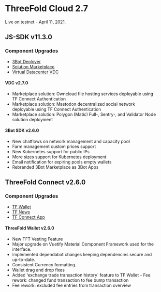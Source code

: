 

 # ThreeFold Cloud 2.7
 
Live on testnet - April 11, 2021.

## JS-SDK v11.3.0

### Component Upgrades
- [3Bot Deployer](https://github.com/threefoldtech/js-sdk/tree/development/jumpscale/packages/threebot_deployer)
- [Solution Marketplace](https://github.com/threefoldtech/js-sdk/tree/development/jumpscale/packages/marketplace)
- [Virtual Datacenter VDC](https://github.com/threefoldtech/js-sdk/tree/development/jumpscale/packages/vdc)

#### VDC v2.7.0 
- Marketplace solution: Owncloud file hosting services deployable using TF Connect Authentication
- Marketplace solution: Mastodon decentralized social network deployable using TF Connect Authentication
- Marketplace solution: Polygon (Matic) Full-, Sentry-, and Validator Node solution deployment

#### 3Bot SDK v2.6.0
- New chatflows on network management and capacity pool
- Farm management custom prices support
- New Kubernetes support for public IPs
- More sizes support for Kubernetes deployment
- Email notification for expiring pools empty wallets
- Rebranded 3Bot Marketplace as 3Bot Apps

## ThreeFold Connect v2.6.0 

### Component Upgrades
- [TF Wallet](https://github.com/threefoldtech/threefold_wallet)
- [TF News](https://github.com/threefoldtech/threefold_connect_news)
- [TF Connect App](https://github.com/threefoldtech/threefold_connect)

#### ThreeFold Wallet v2.6.0
- New TFT Vesting Feature
- Major upgrade on Vuetify Material Component Framework used for the interface.
- Implemented dependabot changes keeping dependencies secure and up-to-date. 
- Consistent Currency formatting.
- Wallet drag and drop fixes
- Added 'exchange trade transaction history' feature to TF Wallet
- Fee rework: changed fund transaction to fee bump transaction
- Fee rework: excluded fee entries from transaction overview

